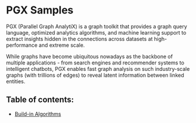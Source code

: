 # PGX Samples

PGX (Parallel Graph AnalytiX) is a graph toolkit that provides a graph query language, optimized analytics algorithms, and machine learning support to extract insights hidden in the connections across datasets at high-performance and extreme scale.

While graphs have become ubiquitous nowadays as the backbone of multiple applications - from search engines and recommender systems to intelligent chatbots, PGX enables fast graph analysis on such industry-scale graphs (with trillions of edges) to reveal latent information between linked entities.

## Table of contents:

- [Build-in Algorithms](./built-in-algorithms/README.md)

